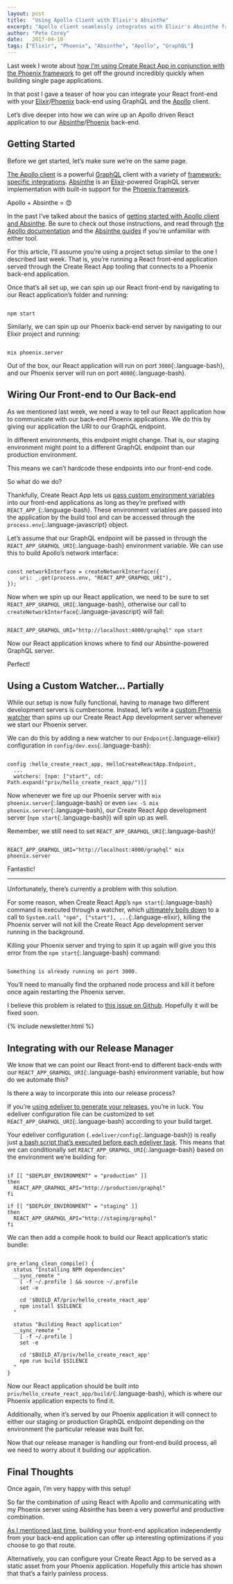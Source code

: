 ```yaml
---
layout: post
title:  "Using Apollo Client with Elixir's Absinthe"
excerpt: "Apollo client seamlessly integrates with Elixir's Absinthe framework to create an unbelievable powerful GraphQL stack with minimal fuss."
author: "Pete Corey"
date:   2017-04-10
tags: ["Elixir", "Phoenix", "Absinthe", "Apollo", "GraphQL"]
---
```


Last week I wrote about [how I’m using Create React App in conjunction with the Phoenix framework](http://www.east5th.co/blog/2017/04/03/using-create-react-app-with-phoenix/) to get off the ground incredibly quickly when building single page applications.

In that post I gave a teaser of how you can integrate your React front-end with your [Elixir](http://elixir-lang.org/)/[Phoenix](http://www.phoenixframework.org/) back-end using GraphQL and the [Apollo](http://www.apollodata.com/) client.

Let’s dive deeper into how we can wire up an Apollo driven React application to our [Absinthe](http://absinthe-graphql.org/)/[Phoenix](http://www.phoenixframework.org/) back-end.

## Getting Started

Before we get started, let’s make sure we’re on the same page.

[The Apollo client](http://dev.apollodata.com/) is a powerful [GraphQL](http://graphql.org/) client with a  variety of [framework-specific integrations](http://dev.apollodata.com/react/). [Absinthe](http://absinthe-graphql.org/) is an [Elixir](http://elixir-lang.org/)-powered GraphQL server implementation with built-in support for the [Phoenix framework](http://www.phoenixframework.org/).

Apollo + Absinthe = 😍

In the past I’ve talked about the basics of [getting started with Apollo client and Absinthe](http://www.east5th.co/blog/2016/11/21/using-apollo-client-with-elixirs-absinthe/). Be sure to check out those instructions, and read through [the Apollo documentation](http://dev.apollodata.com/) and the [Absinthe guides](http://absinthe-graphql.org/guides/) if you’re unfamiliar with either tool.

For this article, I’ll assume you’re using a project setup similar to the one I described last week. That is, you’re running a React front-end application served through the Create React App tooling that connects to a Phoenix back-end application.

Once that’s all set up, we can spin up our React front-end by navigating to our React application’s folder and running:

<pre class='language-bash'><code class='language-bash'>
npm start
</code></pre>

Similarly, we can spin up our Phoenix back-end server by navigating to our Elixir project and running:

<pre class='language-bash'><code class='language-bash'>
mix phoenix.server
</code></pre>

Out of the box, our React application will run on port `3000`{:.language-bash}, and our Phoenix server will run on port `4000`{:.language-bash}.

## Wiring Our Front-end to Our Back-end

As we mentioned last week, we need a way to tell our React application how to communicate with our back-end Phoenix applications. We do this by giving our application the URI to our GraphQL endpoint.

In different environments, this endpoint might change. That is, our staging environment might point to a different GraphQL endpoint than our production environment.

This means we can’t hardcode these endpoints into our front-end code.

So what do we do?

Thankfully, Create React App lets us [pass custom environment variables](https://github.com/facebookincubator/create-react-app/blob/master/packages/react-scripts/template/README.md#adding-custom-environment-variables) into our front-end applications as long as they’re prefixed with `REACT_APP_`{:.language-bash}. These environment variables are passed into the application by the build tool and can be accessed through the `process.env`{:.language-javascript} object.

Let’s assume that our GraphQL endpoint will be passed in through the `REACT_APP_GRAPHQL_URI`{:.language-bash} environment variable. We can use this to build Apollo’s network interface:

<pre class='language-javascript'><code class='language-javascript'>
const networkInterface = createNetworkInterface({
    uri: _.get(process.env, "REACT_APP_GRAPHQL_URI"),
});
</code></pre>

Now when we spin up our React application, we need to be sure to set `REACT_APP_GRAPHQL_URI`{:.language-bash}, otherwise our call to `createNetworkInterface`{:.language-javascript} will fail:

<pre class='language-bash'><code class='language-bash'>
REACT_APP_GRAPHQL_URI="http://localhost:4000/graphql" npm start
</code></pre>

Now our React application knows where to find our Absinthe-powered GraphQL server.

Perfect!

## Using a Custom Watcher… Partially

While our setup is now fully functional, having to manage two different development servers is cumbersome. Instead, let’s write a [custom Phoenix watcher](http://www.phoenixframework.org/docs/static-assets#section-using-another-asset-management-system-in-phoenix) than spins up our Create React App development server whenever we start our Phoenix server.

We can do this by adding a new watcher to our `Endpoint`{:.language-elixir} configuration in `config/dev.exs`{:.language-bash}:

<pre class='language-elixir'><code class='language-elixir'>
config :hello_create_react_app, HelloCreateReactApp.Endpoint,
  ...
  watchers: [npm: ["start", cd: Path.expand("priv/hello_create_react_app/")]]
</code></pre>

Now whenever we fire up our Phoenix server with `mix phoenix.server`{:.language-bash} or even `iex -S mix phoenix.server`{:.language-bash}, our Create React App development server (`npm start`{:.language-bash}) will spin up as well.

Remember, we still need to set `REACT_APP_GRAPHQL_URI`{:.language-bash}!

<pre class='language-bash'><code class='language-bash'>
REACT_APP_GRAPHQL_URI="http://localhost:4000/graphql" mix phoenix.server
</code></pre>

Fantastic!

---- 

Unfortunately, there’s currently a problem with this solution.

For some reason, when Create React App’s `npm start`{:.language-bash} command is executed through a watcher, which [ultimately boils down](https://github.com/phoenixframework/phoenix/blob/827480ec27b554538656ba2772f28b47ed254719/lib/phoenix/endpoint/watcher.ex#L15) to a call to `System.call "npm", ["start"], ...`{:.language-elixir}, killing the Phoenix server will not kill the Create React App development server running in the background.

Killing your Phoenix server and trying to spin it up again will give you this error from the `npm start`{:.language-bash} command:

<pre class='language-bash'><code class='language-bash'>
Something is already running on port 3000.
</code></pre>

You’ll need to manually find the orphaned node process and kill it before once again restarting the Phoenix server.

I believe this problem is related to [this issue on Github](https://github.com/facebookincubator/create-react-app/issues/932). Hopefully it will be fixed soon.

{% include newsletter.html %}

## Integrating with our Release Manager

We know that we can point our React front-end to different back-ends with our `REACT_APP_GRAPHQL_URI`{:.language-bash} environment variable, but how do we automate this?

Is there a way to incorporate this into our release process?

If you’re [using edeliver to generate your releases](http://www.east5th.co/blog/2017/01/16/simplifying-elixir-releases-with-edeliver/), you’re in luck. You edeliver configuration file can be customized to set `REACT_APP_GRAPHQL_URI`{:.language-bash} according to your build target.

Your edeliver configuration (`.edeliver/config`{:.language-bash}) is really just [a bash script that’s executed before each edeliver task](https://github.com/boldpoker/edeliver/wiki/Extend-edeliver-(config)-to-fit-your-needs). This means that we can conditionally set `REACT_APP_GRAPHQL_URI`{:.language-bash} based on the environment we’re building for:

<pre class='language-bash'><code class='language-bash'>
if [[ "$DEPLOY_ENVIRONMENT" = "production" ]]
then
  REACT_APP_GRAPHQL_API="http://production/graphql"
fi

if [[ "$DEPLOY_ENVIRONMENT" = "staging" ]]
then
  REACT_APP_GRAPHQL_API="http://staging/graphql"
fi
</code></pre>

We can then add a compile hook to build our React application’s static bundle:

<pre class='language-bash'><code class='language-bash'>
pre_erlang_clean_compile() {
  status "Installing NPM dependencies"
  __sync_remote "
    [ -f ~/.profile ] && source ~/.profile
    set -e

    cd '$BUILD_AT/priv/hello_create_react_app'
    npm install $SILENCE
  "

  status "Building React application"
  __sync_remote "
    [ -f ~/.profile ]
    set -e

    cd '$BUILD_AT/priv/hello_create_react_app'
    npm run build $SILENCE
  "
}
</code></pre>

Now our React application should be built into `priv/hello_create_react_app/build/`{:.language-bash}, which is where our Phoenix application expects to find it.

Additionally, when it’s served by our Phoenix application it will connect to either our staging or production GraphQL endpoint depending on the environment the particular release was built for.

Now that our release manager is handling our front-end build process, all we need to worry about it building our application.

## Final Thoughts

Once again, I’m very happy with this setup!

So far the combination of using React with Apollo and communicating with my Phoenix server using Absinthe has been a very powerful and productive combination.

[As I mentioned last time](http://www.east5th.co/blog/2017/04/03/using-create-react-app-with-phoenix/), building your front-end application independently from your back-end application can offer up interesting optimizations if you choose to go that route.

Alternatively, you can configure your Create React App to be served as a static asset from your Phoenix application. Hopefully this article has shown that that’s a fairly painless process.
